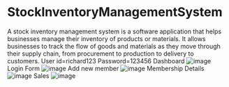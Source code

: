 # StockInventoryManagementSystem
A stock inventory management system is a software application that helps businesses manage their inventory of products or materials. It allows businesses to track the flow of goods and materials as they move through their supply chain, from procurement to production to delivery to customers.
User id=richard123
Password=123456
Dashboard
![image](https://github.com/richardniyogabo/StockInventoryManagementSystem/assets/111227986/bd4b5ad8-06fd-47a4-bc81-28c0726f7fab)
Login Form
![image](https://github.com/richardniyogabo/StockInventoryManagementSystem/assets/111227986/dbd81279-52c5-4b9c-b606-a703e01732f9)
Add new member
![image](https://github.com/richardniyogabo/StockInventoryManagementSystem/assets/111227986/c916e7fd-5cd9-4e00-87bf-2b85894343b2)
Membership Details
![image](https://github.com/richardniyogabo/StockInventoryManagementSystem/assets/111227986/0b6313ea-1d4c-43a8-9421-db783e92cdbf)
Sales
![image](https://github.com/richardniyogabo/StockInventoryManagementSystem/assets/111227986/4d77f613-39bd-4b84-9bea-4b42694a7bd7)


